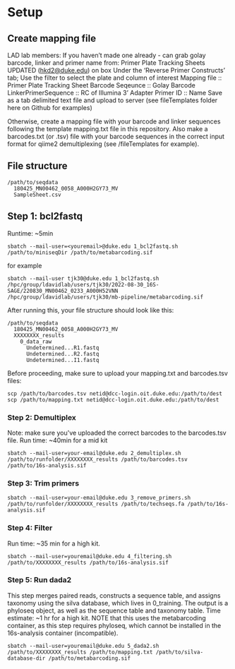 
# Setup

## Create mapping file
LAD lab members: If you haven’t made one already - can grab golay barcode, linker and primer name from: Primer Plate Tracking Sheets UPDATED (hkd2@duke.edu) on box
Under the ‘Reverse Primer Constructs’ tab; Use the filter to select the plate and column of interest
Mapping file :: Primer Plate Tracking Sheet
Barcode Seqeunce :: Golay Barcode
LinkerPrimerSequence :: RC of Illumina 3’ Adapter
Primer ID :: Name
Save as a tab delimited text file and upload to server (see fileTemplates folder here on Github for examples)

Otherwise, create a mapping file with your barcode and linker sequences following the template mapping.txt file in this repository. Also make a barcodes.txt (or .tsv) file with your barcode sequences in the correct input format for qiime2 demultiplexing (see /fileTemplates for example).

## File structure
```
/path/to/seqdata
  180425_MN00462_0058_A000H2GY73_MV
  SampleSheet.csv
```
## Step 1: bcl2fastq
Runtime: ~5min
```{bash}
sbatch --mail-user=<youremail>@duke.edu 1_bcl2fastq.sh /path/to/miniseqDir /path/to/metabarcoding.sif 
```
for example
```
sbatch --mail-user tjk30@duke.edu 1_bcl2fastq.sh /hpc/group/ldavidlab/users/tjk30/2022-08-30_16S-SAGE/220830_MN00462_0233_A000H52VNN /hpc/group/ldavidlab/users/tjk30/mb-pipeline/metabarcoding.sif 
```
After running this, your file structure should look like this:
```
/path/to/seqdata
  180425_MN00462_0058_A000H2GY73_MV
  XXXXXXXX_results
    0_data_raw
      Undetermined...R1.fastq
      Undetermined...R2.fastq
      Undetermined...I1.fastq
```

Before proceeding, make sure to upload your mapping.txt and barcodes.tsv files:
```
scp /path/to/barcodes.tsv netid@dcc-login.oit.duke.edu:/path/to/dest
scp /path/to/mapping.txt netid@dcc-login.oit.duke.edu:/path/to/dest
```

### Step 2: Demultiplex
Note: make sure you've uploaded the correct barcodes to the barcodes.tsv file. 
Run time: ~40min for a mid kit
```
sbatch --mail-user=your-email@duke.edu 2_demultiplex.sh /path/to/runfolder/XXXXXXXX_results /path/to/barcodes.tsv /path/to/16s-analysis.sif
```

### Step 3: Trim primers

```
sbatch --mail-user=your-email@duke.edu 3_remove_primers.sh /path/to/runfolder/XXXXXXXX_results /path/to/techseqs.fa /path/to/16s-analysis.sif 
```
### Step 4: Filter
Run time: ~35 min for a high kit.
```
sbatch --mail-user=youremail@duke.edu 4_filtering.sh /path/to/XXXXXXXX_results /path/to/16s-analysis.sif
```

### Step 5: Run dada2
This step merges paired reads, constructs a sequence table, and assigns taxonomy using the silva database, which lives in 0_training. The output is a phyloseq object, as well as the sequence table and taxonomy table. Time estimate: ~1 hr for a high kit. NOTE that this uses the metabarcoding container, as this step requires phyloseq, which cannot be installed in the 16s-analysis container (incompatible).

```
sbatch --mail-user=youremail@duke.edu 5_dada2.sh /path/to/XXXXXXXX_results /path/to/mapping.txt /path/to/silva-database-dir /path/to/metabarcoding.sif 
```



